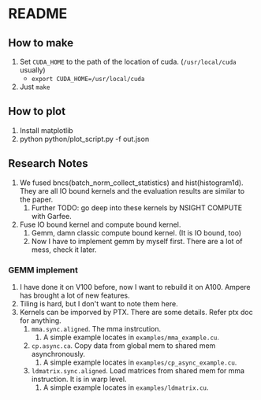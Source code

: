 # README

## How to make
1. Set `CUDA_HOME` to the path of the location of cuda. (`/usr/local/cuda` usually)
   - `export CUDA_HOME=/usr/local/cuda`
2. Just `make`

## How to plot
1. Install matplotlib
2. python python/plot_script.py -f out.json

## Research Notes
1. We fused bncs(batch_norm_collect_statistics) and hist(histogram1d). They are all IO bound kernels and the evaluation results are similar to the paper.
   1. Further TODO: go deep into these kernels by NSIGHT COMPUTE with Garfee.
2. Fuse IO bound kernel and compute bound kernel.
   1. Gemm, damn classic compute bound kernel. (It is IO bound, too)
   2. Now I have to implement gemm by myself first. There are a lot of mess, check it later.

### GEMM implement
1. I have done it on V100 before, now I want to rebuild it on A100. Ampere has brought a lot of new features.
2. Tiling is hard, but I don't want to note them here.
3. Kernels can be imporved by PTX. There are some details. Refer ptx doc for anything.
   1. `mma.sync.aligned`. The mma instrcution.
      1. A simple example locates in `examples/mma_example.cu`.
   2. `cp.async.ca`. Copy data from global mem to shared mem asynchronously.
      1. A simple example locates in `examples/cp_async_example.cu`.
   3. `ldmatrix.sync.aligned`. Load matrices from shared mem for mma instruction. It is in warp level.
      1. A simple example locates in `examples/ldmatrix.cu`.
